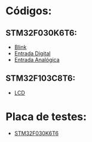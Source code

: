 # Códigos:

## STM32F030K6T6:
- [Blink](STM32F030K6T6/Blink)
- [Entrada Digital](STM32F030K6T6/Entrada_Digital)
- [Entrada Analógica]()

## STM32F103C8T6:
- [LCD](STM32F103C8T6/HAL_Library/LCD)

# Placa de testes:
- [STM32F030K6T6](DEV_BOARDS/STM32F030K6T6)
